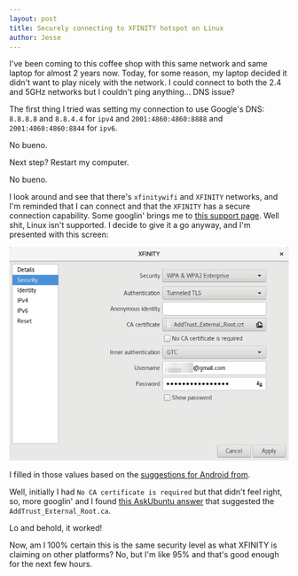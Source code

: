 ```yaml
---
layout: post
title: Securely connecting to XFINITY hotspot on Linux
author: Jesse
---
```


I've been coming to this coffee shop with this same network and same laptop for almost 2 years now. Today, for
some reason, my laptop decided it didn't want to play nicely with the network. I could connect to both the 2.4
and 5GHz networks but I couldn't ping anything... DNS issue?

The first thing I tried was setting my connection to use Google's DNS: `8.8.8.8` and `8.8.4.4` for `ipv4` and
`2001:4860:4860:8888` and `2001:4860:4860:8844` for `ipv6`.

No bueno.

Next step? Restart my computer.

No bueno.

I look around and see that there's `xfinitywifi` and `XFINITY` networks, and I'm reminded that I can connect
and that the `XFINITY` has a secure connection capability. Some googlin' brings me to [this support
page](https://www.xfinity.com/support/internet/about-xfinity-wifi-internet/#secure_support). Well shit, Linux
isn't supported. I decide to give it a go anyway, and I'm presented with this screen:

![Network settings dialog in GNOME](/assets/posts/securely-connecting-to-xfinity-hotspot-on-linux/network-settings-dialog.png)

I filled in those values based on the [suggestions for Android
from](https://www.xfinity.com/support/internet/connect-manually-secure-xfinity-wifi-hotspots/).

Well, initially I had `No CA certificate is required` but that didn't feel right, so, more googlin' and I
found [this AskUbuntu answer](https://askubuntu.com/a/781026) that suggested the `AddTrust_External_Root.ca`.

Lo and behold, it worked!

Now, am I 100% certain this is the same security level as what XFINITY is claiming on other platforms? No, but
I'm like 95% and that's good enough for the next few hours.
